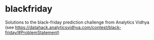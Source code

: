 # blackfriday
Solutions to the black-friday prediction challenge from Analytics Vidhya (see https://datahack.analyticsvidhya.com/contest/black-friday/#ProblemStatement)  
